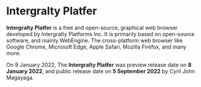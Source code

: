 # Intergralty Platfer
**Intergralty Platfer** is a free and open-source, graphical web browser developed by Intergralty Platforms Inc. It is primarily based on open-source software, and mainly WebEngine. The cross-platform web browser like Google Chrome, Microsoft Edge, Apple Safari, Mozilla Firefox, and many more.

On 9 January 2022, The **Intergralty Platfer** was preview release date on **8 January 2022**, and public release date on **5 September 2022** by Cyril John Magayaga.
